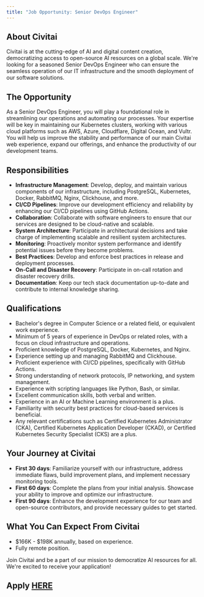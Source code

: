 ```yaml
---
title: "Job Opportunity: Senior DevOps Engineer"
---
```


## About Civitai

Civitai is at the cutting-edge of AI and digital content creation, democratizing access to open-source AI resources on a global scale. We're looking for a seasoned Senior DevOps Engineer who can ensure the seamless operation of our IT infrastructure and the smooth deployment of our software solutions.

## The Opportunity

As a Senior DevOps Engineer, you will play a foundational role in streamlining our operations and automating our processes. Your expertise will be key in maintaining our Kubernetes clusters, working with various cloud platforms such as AWS, Azure, Cloudflare, Digital Ocean, and Vultr. You will help us improve the stability and performance of our main Civitai web experience, expand our offerings, and enhance the productivity of our development teams.

## Responsibilities

- **Infrastructure Management**: Develop, deploy, and maintain various components of our infrastructure, including PostgreSQL, Kubernetes, Docker, RabbitMQ, Nginx, Clickhouse, and more.
- **CI/CD Pipelines**: Improve our development efficiency and reliability by enhancing our CI/CD pipelines using GitHub Actions.
- **Collaboration**: Collaborate with software engineers to ensure that our services are designed to be cloud-native and scalable.
- **System Architecture**: Participate in architectural decisions and take charge of implementing scalable and resilient system architectures.
- **Monitoring**: Proactively monitor system performance and identify potential issues before they become problems.
- **Best Practices**: Develop and enforce best practices in release and deployment processes.
- **On-Call and Disaster Recovery**: Participate in on-call rotation and disaster recovery drills.
- **Documentation**: Keep our tech stack documentation up-to-date and contribute to internal knowledge sharing.

## Qualifications

- Bachelor's degree in Computer Science or a related field, or equivalent work experience.
- Minimum of 5 years of experience in DevOps or related roles, with a focus on cloud infrastructure and operations.
- Proficient knowledge of PostgreSQL, Docker, Kubernetes, and Nginx.
- Experience setting up and managing RabbitMQ and Clickhouse.
- Proficient experience with CI/CD pipelines, specifically with GitHub Actions.
- Strong understanding of network protocols, IP networking, and system management.
- Experience with scripting languages like Python, Bash, or similar.
- Excellent communication skills, both verbal and written.
- Experience in an AI or Machine Learning environment is a plus.
- Familiarity with security best practices for cloud-based services is beneficial.
- Any relevant certifications such as Certified Kubernetes Administrator (CKA), Certified Kubernetes Application Developer (CKAD), or Certified Kubernetes Security Specialist (CKS) are a plus.

## Your Journey at Civitai

- **First 30 days**: Familiarize yourself with our infrastructure, address immediate flaws, build improvement plans, and implement necessary monitoring tools.
- **First 60 days**: Complete the plans from your initial analysis. Showcase your ability to improve and optimize our infrastructure.
- **First 90 days**: Enhance the development experience for our team and open-source contributors, and provide necessary guides to get started.

## What You Can Expect From Civitai

- $166K - $198K annually, based on experience.
- Fully remote position.

Join Civitai and be a part of our mission to democratize AI resources for all. We're excited to receive your application!

## Apply [HERE](https://forms.clickup.com/8459928/f/825mr-5820/BEIF9TG69LYV9MQVSW)